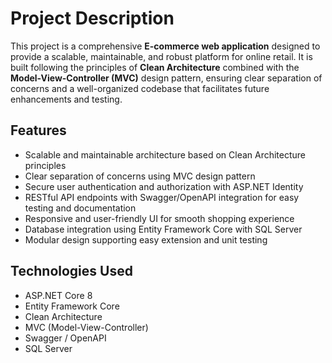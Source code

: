 # Project Description

This project is a comprehensive **E-commerce web application** designed to provide a scalable, maintainable, and robust platform for online retail. It is built following the principles of **Clean Architecture** combined with the **Model-View-Controller (MVC)** design pattern, ensuring clear separation of concerns and a well-organized codebase that facilitates future enhancements and testing.

## Features

- Scalable and maintainable architecture based on Clean Architecture principles  
- Clear separation of concerns using MVC design pattern  
- Secure user authentication and authorization with ASP.NET Identity  
- RESTful API endpoints with Swagger/OpenAPI integration for easy testing and documentation  
- Responsive and user-friendly UI for smooth shopping experience  
- Database integration using Entity Framework Core with SQL Server  
- Modular design supporting easy extension and unit testing  

## Technologies Used

- ASP.NET Core 8  
- Entity Framework Core  
- Clean Architecture  
- MVC (Model-View-Controller)  
- Swagger / OpenAPI  
- SQL Server  
